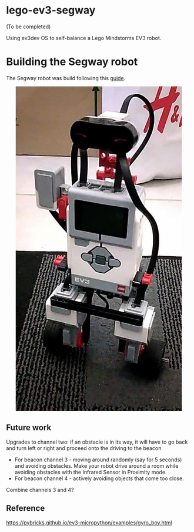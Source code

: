 # lego-ev3-segway

(To be completed)

Using ev3dev OS to self-balance a Lego Mindstorms EV3 robot. 


# Building the Segway robot

The Segway robot was build following this [guide](https://robotsquare.com/2014/07/01/tutorial-ev3-self-balancing-robot/).

<p align="center">
  <img src=images/ev3_segway.jpg>
</p>

## Future work

Upgrades to channel two: 
if an obstacle is in its way, it will have to go back and turn left or right and proceed onto the driving to the beacon
 
- For beacon channel 3 - moving around randomly (say for 5 seconds) and avoiding obstacles. Make your robot drive around a room while avoiding obstacles with the Infrared Sensor in Proximity mode.
- For beacon channel 4 - actively avoiding objects that come too close.

Combine channels 3 and 4?

## Reference

https://pybricks.github.io/ev3-micropython/examples/gyro_boy.html
